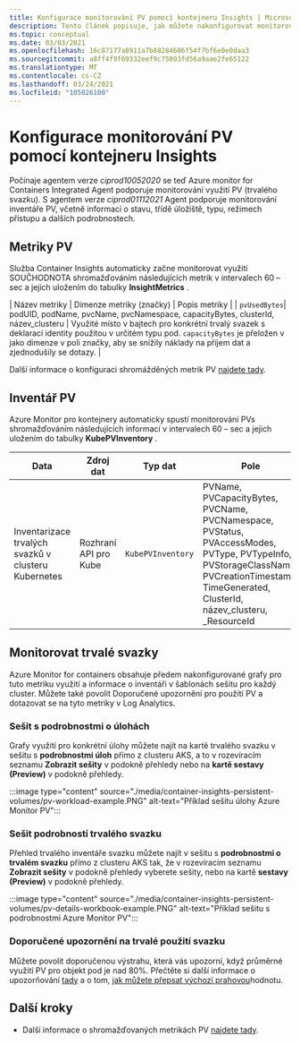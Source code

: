 ```yaml
---
title: Konfigurace monitorování PV pomocí kontejneru Insights | Microsoft Docs
description: Tento článek popisuje, jak můžete nakonfigurovat monitorování clusterů Kubernetes s trvalými svazky s využitím Container Insights.
ms.topic: conceptual
ms.date: 03/03/2021
ms.openlocfilehash: 16c87177a8911a7b88284606f54f7bf6e0e0daa3
ms.sourcegitcommit: a8ff4f9f69332eef9c75093fd56a9aae2fe65122
ms.translationtype: MT
ms.contentlocale: cs-CZ
ms.lasthandoff: 03/24/2021
ms.locfileid: "105026100"
---
```

# <a name="configure-pv-monitoring-with-container-insights"></a>Konfigurace monitorování PV pomocí kontejneru Insights

Počínaje agentem verze *ciprod10052020* se teď Azure monitor for Containers Integrated Agent podporuje monitorování využití PV (trvalého svazku). S agentem verze *ciprod01112021* Agent podporuje monitorování inventáře PV, včetně informací o stavu, třídě úložiště, typu, režimech přístupu a dalších podrobnostech.
## <a name="pv-metrics"></a>Metriky PV

Služba Container Insights automaticky začne monitorovat využití SOUČHODNOTA shromažďováním následujících metrik v intervalech 60 – sec a jejich uložením do tabulky **InsightMetrics** .

| Název metriky | Dimenze metriky (značky) | Popis metriky | | `pvUsedBytes`| podUID, podName, pvcName, pvcNamespace, capacityBytes, clusterId, název_clusteru | Využité místo v bajtech pro konkrétní trvalý svazek s deklarací identity použitou v určitém typu pod. `capacityBytes` je přeložen v jako dimenze v poli značky, aby se snížily náklady na příjem dat a zjednodušily se dotazy. |

Další informace o konfiguraci shromážděných metrik PV [najdete tady](./container-insights-agent-config.md).

## <a name="pv-inventory"></a>Inventář PV

Azure Monitor pro kontejnery automaticky spustí monitorování PVs shromažďováním následujících informací v intervalech 60 – sec a jejich uložením do tabulky **KubePVInventory** .

|Data |Zdroj dat| Typ dat| Pole|
|-----|-----------|----------|-------|
|Inventarizace trvalých svazků v clusteru Kubernetes |Rozhraní API pro Kube |`KubePVInventory` | PVName, PVCapacityBytes, PVCName, PVCNamespace, PVStatus, PVAccessModes, PVType, PVTypeInfo, PVStorageClassName, PVCreationTimestamp, TimeGenerated, ClusterId, název_clusteru, _ResourceId |

## <a name="monitor-persistent-volumes"></a>Monitorovat trvalé svazky

Azure Monitor for containers obsahuje předem nakonfigurované grafy pro tuto metriku využití a informace o inventáři v šablonách sešitu pro každý cluster. Můžete také povolit Doporučené upozornění pro použití PV a dotazovat se na tyto metriky v Log Analytics.  

### <a name="workload-details-workbook"></a>Sešit s podrobnostmi o úlohách

Grafy využití pro konkrétní úlohy můžete najít na kartě trvalého svazku v sešitu s **podrobnostmi úloh** přímo z clusteru AKS, a to v rozevíracím seznamu **Zobrazit sešity** v podokně přehledy nebo na **kartě sestavy (Preview)** v podokně přehledy.


:::image type="content" source="./media/container-insights-persistent-volumes/pv-workload-example.PNG" alt-text="Příklad sešitu úlohy Azure Monitor PV":::

### <a name="persistent-volume-details-workbook"></a>Sešit podrobností trvalého svazku

Přehled trvalého inventáře svazku můžete najít v sešitu s **podrobnostmi o trvalém svazku** přímo z clusteru AKS tak, že v rozevíracím seznamu **Zobrazit sešity** v podokně přehledy vyberete sešity, nebo na kartě **sestavy (Preview)** v podokně přehledy.


:::image type="content" source="./media/container-insights-persistent-volumes/pv-details-workbook-example.PNG" alt-text="Příklad sešitu s podrobnostmi Azure Monitor PV":::

### <a name="persistent-volume-usage-recommended-alert"></a>Doporučené upozornění na trvalé použití svazku
Můžete povolit doporučenou výstrahu, která vás upozorní, když průměrné využití PV pro objekt pod je nad 80%. Přečtěte si další informace o upozorňování [tady](./container-insights-metric-alerts.md) a o tom, [jak můžete přepsat výchozí prahovou](./container-insights-metric-alerts.md#configure-alertable-metrics-in-configmaps)hodnotu.
## <a name="next-steps"></a>Další kroky

- Další informace o shromažďovaných metrikách PV [najdete tady](./container-insights-agent-config.md).